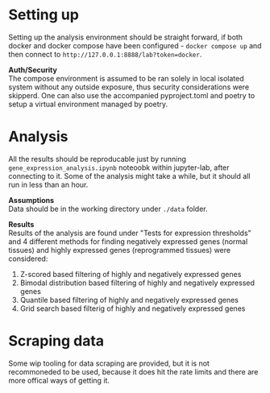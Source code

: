 # Setting up
Setting up the analysis environment should be straight forward, if both docker and docker compose have been configured - `docker compose up` and then connect to `http://127.0.0.1:8888/lab?token=docker`. 

**Auth/Security**  
The compose environment is assumed to be ran solely in local isolated system without any outside exposure, thus security considerations were skipperd. One can also use the accompanied pyproject.toml and poetry to setup a virtual environment managed by poetry.

# Analysis
All the results should be reproducable just by running `gene_expression_analysis.ipynb` noteoobk within jupyter-lab, after connecting to it. Some of the analysis might take a while, but it should all run in less than an hour.

**Assumptions**  
Data should be in the working directory under `./data` folder.

**Results**  
Results of the analysis are found under "Tests for expression thresholds" and 4 different methods for finding negatively expressed genes (normal tissues) and highly expressed genes (reprogrammed tissues) were considered:

1. Z-scored based filtering of highly and negatively expressed genes
2. Bimodal distribution based filtering of highly and negatively expressed genes
3. Quantile based filtering of highly and negatively expressed genes
4. Grid search based filterig of highly and negatively expressed genes

# Scraping data
Some wip tooling for data scraping are provided, but it is not recommoneded to be used, because it does hit the rate limits and there are more offical ways of getting it.